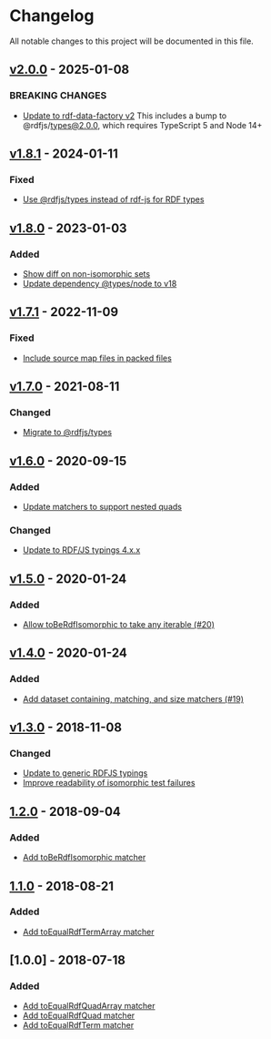 # Changelog
All notable changes to this project will be documented in this file.

<a name="v2.0.0"></a>
## [v2.0.0](https://github.com/rubensworks/jest-rdf/compare/v1.8.1...v2.0.0) - 2025-01-08

### BREAKING CHANGES
* [Update to rdf-data-factory v2](https://github.com/rubensworks/jest-rdf/commit/818552ca76a7071a05a7e548547551d005525f1f)
    This includes a bump to @rdfjs/types@2.0.0, which requires TypeScript 5 and Node 14+

<a name="v1.8.1"></a>
## [v1.8.1](https://github.com/rubensworks/jest-rdf/compare/v1.8.0...v1.8.1) - 2024-01-11

### Fixed
* [Use @rdfjs/types instead of rdf-js for RDF types](https://github.com/rubensworks/jest-rdf/commit/bbc1018ab224b43284c4458c6dda33f5b1a982e1)

<a name="v1.8.0"></a>
## [v1.8.0](https://github.com/rubensworks/jest-rdf/compare/v1.7.1...v1.8.0) - 2023-01-03

### Added
* [Show diff on non-isomorphic sets](https://github.com/rubensworks/jest-rdf/commit/99623bf7e3357a2f641c4f82e2bff5a839e7c752)
* [Update dependency @types/node to v18](https://github.com/rubensworks/jest-rdf/commit/842f8394486d869b04b2b6f1ee8d8a2ab16d4817)

<a name="v1.7.1"></a>
## [v1.7.1](https://github.com/rubensworks/jest-rdf/compare/v1.7.0...v1.7.1) - 2022-11-09

### Fixed
* [Include source map files in packed files](https://github.com/rubensworks/jest-rdf/commit/572163fa310f00da6903d626b494e0c3e2909dbf)

<a name="v1.7.0"></a>
## [v1.7.0](https://github.com/rubensworks/jest-rdf/compare/v1.6.0...v1.7.0) - 2021-08-11

### Changed
* [Migrate to @rdfjs/types](https://github.com/rubensworks/jest-rdf/commit/7b4dca33483a11df580097ca95cf47749c5fa054)

<a name="v1.6.0"></a>
## [v1.6.0](https://github.com/rubensworks/jest-rdf/compare/v1.5.0...v1.6.0) - 2020-09-15

### Added
* [Update matchers to support nested quads](https://github.com/rubensworks/jest-rdf/commit/899e8e2493172e7393b84d126bedfceeef61795d)

### Changed
* [Update to RDF/JS typings 4.x.x](https://github.com/rubensworks/jest-rdf/commit/c02c151ec8c364540b7f78cbc48ded7cdb11a191)

<a name="v1.5.0"></a>
## [v1.5.0](https://github.com/rubensworks/jest-rdf/compare/v1.4.0...v1.5.0) - 2020-01-24

### Added
* [Allow toBeRdfIsomorphic to take any iterable (#20)](https://github.com/rubensworks/jest-rdf/commit/f9011cb1f382bf777ea78b267b91e316d2a77cb6)

<a name="v1.4.0"></a>
## [v1.4.0](https://github.com/rubensworks/jest-rdf/compare/v1.3.0...v1.4.0) - 2020-01-24

### Added
* [Add dataset containing, matching, and size matchers (#19)](https://github.com/rubensworks/jest-rdf/commit/3d658d2a1f0fd70a158ee357e54c53772487e3f2)

<a name="v1.3.0"></a>
## [v1.3.0](https://github.com/rubensworks/jest-rdf/compare/v1.2.0...v1.3.0) - 2018-11-08

### Changed
* [Update to generic RDFJS typings](https://github.com/rubensworks/jest-rdf/commit/9e7809fe611f46ee99dfac5856e649a6e76fa68b)
* [Improve readability of isomorphic test failures](https://github.com/rubensworks/jest-rdf/commit/174ac4cad6288be0e67782d243c8dcde15bdc120)

<a name="1.2.0"></a>
## [1.2.0](https://github.com/rubensworks/jest-rdf/compare/v1.1.0...v1.2.0) - 2018-09-04
### Added
- [Add toBeRdfIsomorphic matcher](https://github.com/rubensworks/jest-rdf/commit/d7b84acdf15519bcb17172d04c6b3053ef9f0045)

<a name="1.1.0"></a>
## [1.1.0](https://github.com/rubensworks/jest-rdf/compare/v1.0.0...v1.1.0) - 2018-08-21
### Added
- [Add toEqualRdfTermArray matcher](https://github.com/rubensworks/jest-rdf/commit/1e27f2cfd61b08bfe018d30de2f9fb19440a9e57)

<a name="1.0.0"></a>
## [1.0.0] - 2018-07-18
### Added
- [Add toEqualRdfQuadArray matcher](https://github.com/rubensworks/jest-rdf/commit/7be13f4f974c4f0415a064e694673c7f4a3fc5b2)
- [Add toEqualRdfQuad matcher](https://github.com/rubensworks/jest-rdf/commit/c0dc417e7b626b53d9654a82d74514e81f90cf01)
- [Add toEqualRdfTerm matcher](https://github.com/rubensworks/jest-rdf/commit/1934281afd26252b452cf978e2731a777327f64d)
